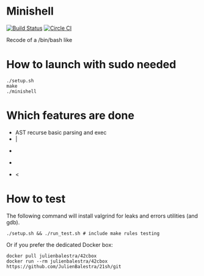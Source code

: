 # Minishell


[![Build Status](https://travis-ci.org/JulienBalestra/21sh.svg?branch=master)](https://travis-ci.org/JulienBalestra/21sh)
[![Circle CI](https://circleci.com/gh/JulienBalestra/21sh.svg?style=svg)](https://circleci.com/gh/JulienBalestra/21sh)

Recode of a /bin/bash like

# How to launch with sudo needed


	./setup.sh
	make
	./minishell


# Which features are done

* AST recurse basic parsing and exec
* |
* >
* >>
* <

# How to test

The following command will install valgrind for leaks and errors utilities (and gdb).

	./setup.sh && ./run_test.sh # include make rules testing
	
Or if you prefer the dedicated Docker box:

    docker pull julienbalestra/42cbox
    docker run --rm julienbalestra/42cbox https://github.com/JulienBalestra/21sh/git